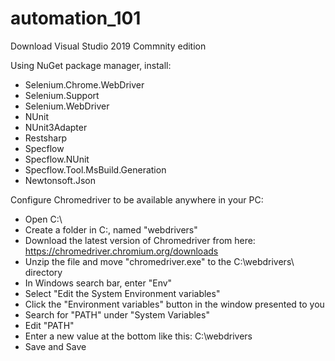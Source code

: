 # automation_101

Download Visual Studio 2019 Commnity edition

Using NuGet package manager, install:
- Selenium.Chrome.WebDriver
- Selenium.Support
- Selenium.WebDriver
- NUnit
- NUnit3Adapter
- Restsharp
- Specflow
- Specflow.NUnit
- Specflow.Tool.MsBuild.Generation
- Newtonsoft.Json

Configure Chromedriver to be available anywhere in your PC:
- Open C:\
- Create a folder in C:\, named "webdrivers"
- Download the latest version of Chromedriver from here: https://chromedriver.chromium.org/downloads
- Unzip the file and move "chromedriver.exe" to the C:\webdrivers\ directory
- In Windows search bar, enter "Env"
- Select "Edit the System Environment variables"
- Click the "Environment variables" button in the window presented to you
- Search for "PATH" under "System Variables"
- Edit "PATH" 
- Enter a new value at the bottom like this: C:\webdrivers
- Save and Save




